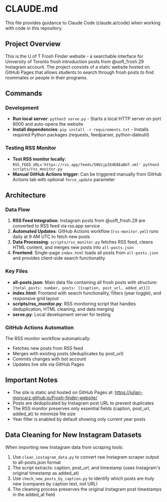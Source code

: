# CLAUDE.md

This file provides guidance to Claude Code (claude.ai/code) when working with code in this repository.

## Project Overview

This is the U of T Frosh Finder website - a searchable interface for University of Toronto frosh introduction posts from @uoft_frosh.29 Instagram account. The project consists of a static website hosted on GitHub Pages that allows students to search through frosh posts to find roommates or people in their programs.

## Commands

### Development
- **Run local server**: `python3 serve.py` - Starts a local HTTP server on port 8000 and auto-opens the website
- **Install dependencies**: `pip install -r requirements.txt` - Installs required Python packages (requests, feedparser, python-dateutil)

### Testing RSS Monitor
- **Test RSS monitor locally**: `RSS_FEED_URL='https://rss.app/feeds/50UzjpI64E8EaBUf.xml' python3 scripts/rss_monitor.py`
- **Manual GitHub Actions trigger**: Can be triggered manually from GitHub Actions tab with optional `force_update` parameter

## Architecture

### Data Flow
1. **RSS Feed Integration**: Instagram posts from @uoft_frosh.29 are converted to RSS feed via rss.app service
2. **Automated Updates**: GitHub Actions workflow (`rss-monitor.yml`) runs daily at 9 AM UTC to fetch new posts
3. **Data Processing**: `scripts/rss_monitor.py` fetches RSS feed, cleans HTML content, and merges new posts into `all-posts.json`
4. **Frontend**: Single-page `index.html` loads all posts from `all-posts.json` and provides client-side search functionality

### Key Files
- **all-posts.json**: Main data file containing all frosh posts with structure: `{total_posts: number, posts: [{caption, post_url, added_at}]}`
- **index.html**: Frontend with search functionality, filters (year toggle), and responsive grid layout
- **scripts/rss_monitor.py**: RSS monitoring script that handles deduplication, HTML cleaning, and data merging
- **serve.py**: Local development server for testing

### GitHub Actions Automation
The RSS monitor workflow automatically:
- Fetches new posts from RSS feed
- Merges with existing posts (deduplicates by post_url)
- Commits changes with bot account
- Updates live site via GitHub Pages

## Important Notes
- The site is static and hosted on GitHub Pages at: https://julian-moncarz.github.io/Frosh-finder-website/
- Posts are deduplicated by Instagram post URL to prevent duplicates
- The RSS monitor preserves only essential fields (caption, post_url, added_at) to minimize file size
- Year filter is enabled by default showing only current year posts

## Data Cleaning for New Instagram Datasets
When importing new Instagram data from scraping tools:
1. Use `clean_instagram_data.py` to convert raw Instagram scraper output to all-posts.json format
2. The script extracts: caption, post_url, and timestamp (uses Instagram's original timestamp as added_at)
3. Use `check_new_posts_by_caption.py` to identify which posts are truly new (compares by caption text, not URL)
4. The cleaning process preserves the original Instagram post timestamps in the added_at field